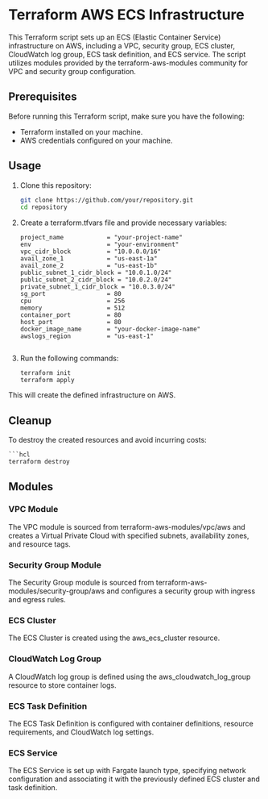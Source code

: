 # Terraform AWS ECS Infrastructure

This Terraform script sets up an ECS (Elastic Container Service) infrastructure on AWS, including a VPC, security group, ECS cluster, CloudWatch log group, ECS task definition, and ECS service. The script utilizes modules provided by the terraform-aws-modules community for VPC and security group configuration.

## Prerequisites

Before running this Terraform script, make sure you have the following:

- Terraform installed on your machine.
- AWS credentials configured on your machine.

## Usage

1. Clone this repository:

   ```bash
   git clone https://github.com/your/repository.git
   cd repository


2. Create a terraform.tfvars file and provide necessary variables:
    
    ```hcl
    project_name            = "your-project-name"
    env                     = "your-environment"
    vpc_cidr_block          = "10.0.0.0/16"
    avail_zone_1            = "us-east-1a"
    avail_zone_2            = "us-east-1b"
    public_subnet_1_cidr_block = "10.0.1.0/24"
    public_subnet_2_cidr_block = "10.0.2.0/24"
    private_subnet_1_cidr_block = "10.0.3.0/24"
    sg_port                 = 80
    cpu                     = 256
    memory                  = 512
    container_port          = 80
    host_port               = 80
    docker_image_name       = "your-docker-image-name"
    awslogs_region          = "us-east-1"


3. Run the following commands:
    
    ```hcl
    terraform init
    terraform apply

This will create the defined infrastructure on AWS.


## Cleanup
To destroy the created resources and avoid incurring costs:
    
    ```hcl
    terraform destroy

## Modules

### VPC Module
The VPC module is sourced from terraform-aws-modules/vpc/aws and creates a Virtual Private Cloud with specified subnets, availability zones, and resource tags.


### Security Group Module
The Security Group module is sourced from terraform-aws-modules/security-group/aws and configures a security group with ingress and egress rules.


### ECS Cluster
The ECS Cluster is created using the aws_ecs_cluster resource.


### CloudWatch Log Group
A CloudWatch log group is defined using the aws_cloudwatch_log_group resource to store container logs.


### ECS Task Definition
The ECS Task Definition is configured with container definitions, resource requirements, and CloudWatch log settings.


### ECS Service
The ECS Service is set up with Fargate launch type, specifying network configuration and associating it with the previously defined ECS cluster and task definition.
